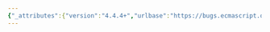 ```yaml
---
{"_attributes":{"version":"4.4.4+","urlbase":"https://bugs.ecmascript.org/","maintainer":"dherman@mozilla.com"},"bug":{"bug_id":984,"creation_ts":"2012-11-23 14:11:00 -0800","short_desc":"8.1.6 Typo: \"objacts\" => \"objects\"","delta_ts":"2012-12-21 18:08:38 -0800","product":"Draft for 6th Edition","component":"editorial issue","version":"Rev 12: November 22, 2012 Draft","rep_platform":"All","op_sys":"All","bug_status":"RESOLVED","resolution":"FIXED","priority":"Normal","bug_severity":"enhancement","everconfirmed":true,"reporter":{"uid":"waldron.rick","name":"Rick Waldron"},"assigned_to":{"uid":"allen","name":"Allen Wirfs-Brock"},"cc":"waldron.rick","long_desc":[{"commentid":2704,"comment_count":0,"who":{"uid":"waldron.rick","name":"Rick Waldron"},"bug_when":"2012-11-23 14:11:54 -0800","thetext":"Appears in last paragraph of this section"},{"commentid":2726,"comment_count":1,"who":{"uid":"allen","name":"Allen Wirfs-Brock"},"bug_when":"2012-11-23 15:28:14 -0800","thetext":"fixed in rev13 editor's draft."}]}}
---
```

